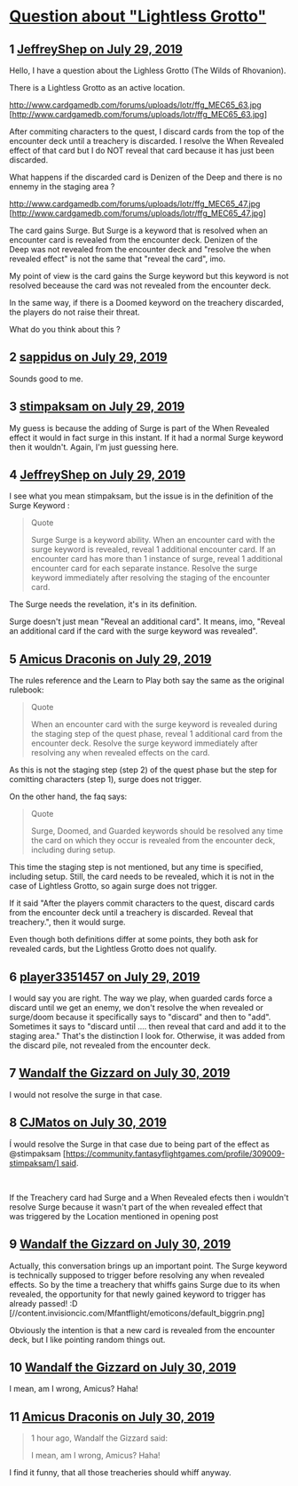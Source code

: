 # [Question about &quot;Lightless Grotto&quot;](https://community.fantasyflightgames.com/topic/298062-question-about-lightless-grotto/)

## 1 [JeffreyShep on July 29, 2019](https://community.fantasyflightgames.com/topic/298062-question-about-lightless-grotto/?do=findComment&comment=3749426)

Hello, I have a question about the Lighless Grotto (The Wilds of Rhovanion).

There is a Lightless Grotto as an active location. 

http://www.cardgamedb.com/forums/uploads/lotr/ffg_MEC65_63.jpg [http://www.cardgamedb.com/forums/uploads/lotr/ffg_MEC65_63.jpg]

After commiting characters to the quest, I discard cards from the top of the encounter deck until a treachery is discarded. I resolve the When Revealed effect of that card but I do NOT reveal that card because it has just been discarded. 

What happens if the discarded card is Denizen of the Deep and there is no ennemy in the staging area ?

http://www.cardgamedb.com/forums/uploads/lotr/ffg_MEC65_47.jpg [http://www.cardgamedb.com/forums/uploads/lotr/ffg_MEC65_47.jpg]

The card gains Surge. But Surge is a keyword that is resolved when an encounter card is revealed from the encounter deck. Denizen of the Deep was not revealed from the encounter deck and "resolve the when revealed effect" is not the same that "reveal the card", imo. 

My point of view is the card gains the Surge keyword but this keyword is not resolved beceause the card was not revealed from the encounter deck.

In the same way, if there is a Doomed keyword on the treachery discarded, the players do not raise their threat. 

What do you think about this ?

## 2 [sappidus on July 29, 2019](https://community.fantasyflightgames.com/topic/298062-question-about-lightless-grotto/?do=findComment&comment=3749639)

Sounds good to me.

## 3 [stimpaksam on July 29, 2019](https://community.fantasyflightgames.com/topic/298062-question-about-lightless-grotto/?do=findComment&comment=3749695)

My guess is because the adding of Surge is part of the When Revealed effect it would in fact surge in this instant. If it had a normal Surge keyword then it wouldn't. Again, I'm just guessing here.

## 4 [JeffreyShep on July 29, 2019](https://community.fantasyflightgames.com/topic/298062-question-about-lightless-grotto/?do=findComment&comment=3749720)

I see what you mean stimpaksam, but the issue is in the definition of the Surge Keyword : 

> Quote
> 
> Surge
> Surge is a keyword ability. When an encounter card
> with the surge keyword is revealed, reveal 1 additional
> encounter card.
> If an encounter card has more than 1 instance of surge,
> reveal 1 additional encounter card for each separate
> instance.
> Resolve the surge keyword immediately after resolving
> the staging of the encounter card.

The Surge needs the revelation, it's in its definition. 

Surge doesn't just mean "Reveal an additional card". It means, imo, "Reveal an additional card if the card with the surge keyword was revealed".

## 5 [Amicus Draconis on July 29, 2019](https://community.fantasyflightgames.com/topic/298062-question-about-lightless-grotto/?do=findComment&comment=3749784)

The rules reference and the Learn to Play both say the same as the original rulebook:

> Quote
> 
> When an encounter card with the surge keyword is revealed during the staging step of the quest phase, reveal 1 additional card from the encounter deck. Resolve the surge keyword immediately after resolving any when revealed effects on the card.

As this is not the staging step (step 2) of the quest phase but the step for comitting characters (step 1), surge does not trigger.

On the other hand, the faq says:

> Quote
> 
> Surge, Doomed, and Guarded keywords should be resolved any time the card on which they occur is revealed from the encounter deck, including during setup.

This time the staging step is not mentioned, but any time is specified, including setup. Still, the card needs to be revealed, which it is not in the case of Lightless Grotto, so again surge does not trigger.

If it said "After the players commit characters to the quest, discard cards from the encounter deck until a treachery is discarded. Reveal that treachery.", then it would surge.

Even though both definitions differ at some points, they both ask for revealed cards, but the Lightless Grotto does not qualify.

## 6 [player3351457 on July 29, 2019](https://community.fantasyflightgames.com/topic/298062-question-about-lightless-grotto/?do=findComment&comment=3749804)

I would say you are right. The way we play, when guarded cards force a discard until we get an enemy, we don't resolve the when revealed or surge/doom because it specifically says to "discard" and then to "add". Sometimes it says to "discard until .... then reveal that card and add it to the staging area." That's the distinction I look for. Otherwise, it was added from the discard pile, not revealed from the encounter deck.

## 7 [Wandalf the Gizzard on July 30, 2019](https://community.fantasyflightgames.com/topic/298062-question-about-lightless-grotto/?do=findComment&comment=3750278)

I would not resolve the surge in that case.

## 8 [CJMatos on July 30, 2019](https://community.fantasyflightgames.com/topic/298062-question-about-lightless-grotto/?do=findComment&comment=3750442)

Í would resolve the Surge in that case due to being part of the effect as @stimpaksam [https://community.fantasyflightgames.com/profile/309009-stimpaksam/] said.

 

If the Treachery card had Surge and a When Revealed efects then i wouldn't resolve Surge because it wasn't part of the when revealed effect that was triggered by the Location mentioned in opening post

## 9 [Wandalf the Gizzard on July 30, 2019](https://community.fantasyflightgames.com/topic/298062-question-about-lightless-grotto/?do=findComment&comment=3750458)

Actually, this conversation brings up an important point. The Surge keyword is technically supposed to trigger before resolving any when revealed effects. So by the time a treachery that whiffs gains Surge due to its when revealed, the opportunity for that newly gained keyword to trigger has already passed! :D [//content.invisioncic.com/Mfantflight/emoticons/default_biggrin.png]

Obviously the intention is that a new card is revealed from the encounter deck, but I like pointing random things out.

## 10 [Wandalf the Gizzard on July 30, 2019](https://community.fantasyflightgames.com/topic/298062-question-about-lightless-grotto/?do=findComment&comment=3750492)

I mean, am I wrong, Amicus? Haha!

## 11 [Amicus Draconis on July 30, 2019](https://community.fantasyflightgames.com/topic/298062-question-about-lightless-grotto/?do=findComment&comment=3750567)

> 1 hour ago, Wandalf the Gizzard said:
> 
> I mean, am I wrong, Amicus? Haha!

I find it funny, that all those treacheries should whiff anyway.

